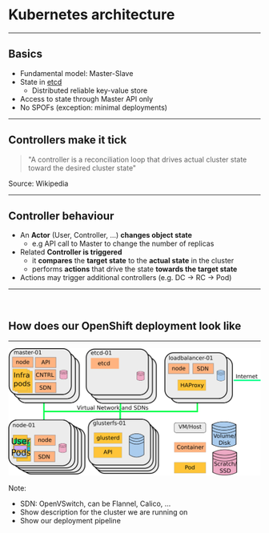 # Kubernetes architecture

<!-- .slide: data-background="img_theme/topic_background.png" -->

---

## Basics

* Fundamental model: Master-Slave
* State in [etcd](https://github.com/coreos/etcd)
  * Distributed reliable key-value store
* Access to state through Master API only
* No SPOFs (exception: minimal deployments)

---

## Controllers make it tick

> "A controller is a reconciliation loop that drives actual cluster state toward the desired cluster state"

Source: Wikipedia

---

## Controller behaviour 

* An **Actor** (User, Controller, ...) **changes object state**
  * e.g API call to Master to change the number of replicas
* Related **Controller is triggered** 
  * it **compares** the **target state** to the **actual state** in the cluster
  * performs **actions** that drive the state **towards the target state**
* Actions may trigger additional controllers (e.g. DC -> RC -> Pod)

---

<br/>

## How does our OpenShift deployment look like

---

![Openshift deployment](img/openshift_deployment.png)

Note:
* SDN: OpenVSwitch, can be Flannel, Calico, ...
* Show description for the cluster we are running on
* Show our deployment pipeline
